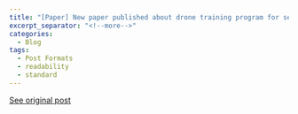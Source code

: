 ```yaml
---
title: "[Paper] New paper published about drone training program for seagrass along the west coast"
excerpt_separator: "<!--more-->"
categories:
  - Blog
tags:
  - Post Formats
  - readability
  - standard
---
```

[See original post](doi:10.3390/drones4040070)
